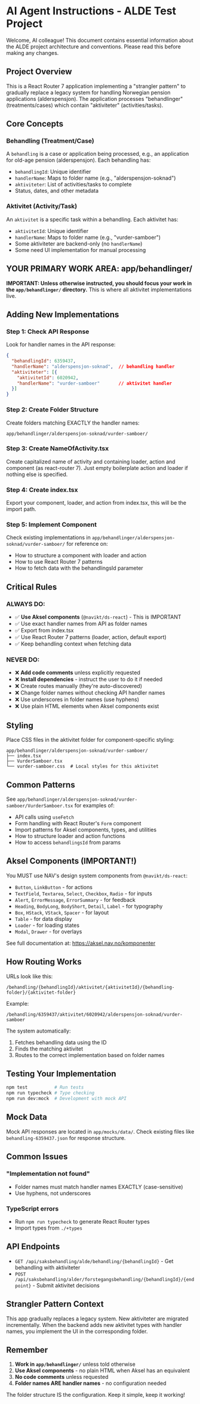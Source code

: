 # AI Agent Instructions - ALDE Test Project

Welcome, AI colleague! This document contains essential information about the ALDE project architecture and conventions. Please read this before making any changes.

## Project Overview

This is a React Router 7 application implementing a "strangler pattern" to gradually replace a legacy system for handling Norwegian pension applications (alderspensjon). The application processes "behandlinger" (treatments/cases) which contain "aktiviteter" (activities/tasks).

## Core Concepts

### Behandling (Treatment/Case)
A `behandling` is a case or application being processed, e.g., an application for old-age pension (alderspensjon). Each behandling has:
- `behandlingId`: Unique identifier
- `handlerName`: Maps to folder name (e.g., "alderspensjon-soknad")
- `aktiviteter`: List of activities/tasks to complete
- Status, dates, and other metadata

### Aktivitet (Activity/Task)
An `aktivitet` is a specific task within a behandling. Each aktivitet has:
- `aktivitetId`: Unique identifier
- `handlerName`: Maps to folder name (e.g., "vurder-samboer")
- Some aktiviteter are backend-only (no `handlerName`)
- Some need UI implementation for manual processing

## YOUR PRIMARY WORK AREA: app/behandlinger/

**IMPORTANT: Unless otherwise instructed, you should focus your work in the `app/behandlinger/` directory.** This is where all aktivitet implementations live.

## Adding New Implementations

### Step 1: Check API Response
Look for handler names in the API response:
```json
{
  "behandlingId": 6359437,
  "handlerName": "alderspensjon-soknad",  // behandling handler
  "aktiviteter": [{
    "aktivitetId": 6020942,
    "handlerName": "vurder-samboer"       // aktivitet handler
  }]
}
```

### Step 2: Create Folder Structure
Create folders matching EXACTLY the handler names:
```
app/behandlinger/alderspensjon-soknad/vurder-samboer/
```

### Step 3: Create NameOfActivity.tsx
Create capitalized name of activity and containing loader, action and component (as react-router 7). Just empty boilerplate action and loader if nothing else is specified.

### Step 4: Create index.tsx
Export your component, loader, and action from index.tsx, this will be the import path.

### Step 5: Implement Component
Check existing implementations in `app/behandlinger/alderspensjon-soknad/vurder-samboer/` for reference on:
- How to structure a component with loader and action
- How to use React Router 7 patterns
- How to fetch data with the behandlingsId parameter

## Critical Rules

### ALWAYS DO:
- ✅ **Use Aksel components** (`@navikt/ds-react`) - This is IMPORTANT
- ✅ Use exact handler names from API as folder names
- ✅ Export from index.tsx
- ✅ Use React Router 7 patterns (loader, action, default export)
- ✅ Keep behandling context when fetching data

### NEVER DO:
- ❌ **Add code comments** unless explicitly requested
- ❌ **Install dependencies** - instruct the user to do it if needed
- ❌ Create routes manually (they're auto-discovered)
- ❌ Change folder names without checking API handler names
- ❌ Use underscores in folder names (use hyphens)
- ❌ Use plain HTML elements when Aksel components exist

## Styling

Place CSS files in the aktivitet folder for component-specific styling:
```
app/behandlinger/alderspensjon-soknad/vurder-samboer/
├── index.tsx
├── VurderSamboer.tsx
└── vurder-samboer.css  # Local styles for this aktivitet
```

## Common Patterns

See `app/behandlinger/alderspensjon-soknad/vurder-samboer/VurderSamboer.tsx` for examples of:
- API calls using `useFetch`
- Form handling with React Router's `Form` component
- Import patterns for Aksel components, types, and utilities
- How to structure loader and action functions
- How to access `behandlingsId` from params

## Aksel Components (IMPORTANT!)

You MUST use NAV's design system components from `@navikt/ds-react`:
- `Button`, `LinkButton` - for actions
- `TextField`, `Textarea`, `Select`, `Checkbox`, `Radio` - for inputs
- `Alert`, `ErrorMessage`, `ErrorSummary` - for feedback
- `Heading`, `BodyLong`, `BodyShort`, `Detail`, `Label` - for typography
- `Box`, `HStack`, `VStack`, `Spacer` - for layout
- `Table` - for data display
- `Loader` - for loading states
- `Modal`, `Drawer` - for overlays

See full documentation at: https://aksel.nav.no/komponenter

## How Routing Works

URLs look like this:
```
/behandling/{behandlingId}/aktivitet/{aktivitetId}/{behandling-folder}/{aktivitet-folder}
```

Example:
```
/behandling/6359437/aktivitet/6020942/alderspensjon-soknad/vurder-samboer
```

The system automatically:
1. Fetches behandling data using the ID
2. Finds the matching aktivitet
3. Routes to the correct implementation based on folder names

## Testing Your Implementation

```bash
npm test          # Run tests
npm run typecheck # Type checking
npm run dev:mock  # Development with mock API
```

## Mock Data

Mock API responses are located in `app/mocks/data/`. Check existing files like `behandling-6359437.json` for response structure.

## Common Issues

### "Implementation not found"
- Folder names must match handler names EXACTLY (case-sensitive)
- Use hyphens, not underscores

### TypeScript errors
- Run `npm run typecheck` to generate React Router types
- Import types from `./+types`

## API Endpoints

- `GET /api/saksbehandling/alde/behandling/{behandlingId}` - Get behandling with aktiviteter
- `POST /api/saksbehandling/alder/forstegangsbehandling/{behandlingId}/{endpoint}` - Submit aktivitet decisions

## Strangler Pattern Context

This app gradually replaces a legacy system. New aktiviteter are migrated incrementally. When the backend adds new aktivitet types with handler names, you implement the UI in the corresponding folder.

## Remember

1. **Work in `app/behandlinger/`** unless told otherwise
2. **Use Aksel components** - no plain HTML when Aksel has an equivalent
3. **No code comments** unless requested
4. **Folder names ARE handler names** - no configuration needed

The folder structure IS the configuration. Keep it simple, keep it working!
